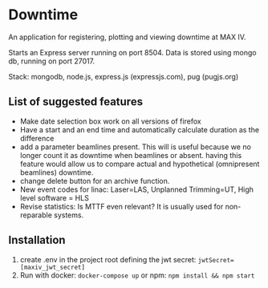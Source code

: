 # Downtime
<p>An application for registering, plotting and viewing downtime at MAX IV.</p>
<p>Starts an Express server running on port 8504. Data is stored using mongo db, running on port 27017. </p>
<p>Stack:  mongodb, node.js, express.js (expressjs.com), pug (pugjs.org)</p>

## List of suggested features
* Make date selection box work on all versions of firefox
* Have a start and an end time and automatically calculate duration as the difference
* add a parameter beamlines present. This will is useful because we no longer count it as downtime when beamlines or absent. having this feature would allow us to compare actual and hypothetical (omnipresent beamlines) downtime.
* change delete button for an archive function.
* New event codes for linac: Laser=LAS, Unplanned Trimming=UT, High level software = HLS
* Revise statistics: Is MTTF even relevant? It is usually used for non-reparable systems.

## Installation
1. create .env in the project root defining the jwt secret: `jwtSecret=[maxiv_jwt_secret]`
2. Run with docker: `docker-compose up` or npm: `npm install && npm start`
